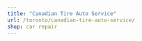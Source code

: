 ```yaml
---
title: "Canadian Tire Auto Service"
url: /toronto/canadian-tire-auto-service/
shop: car repair
---
```

